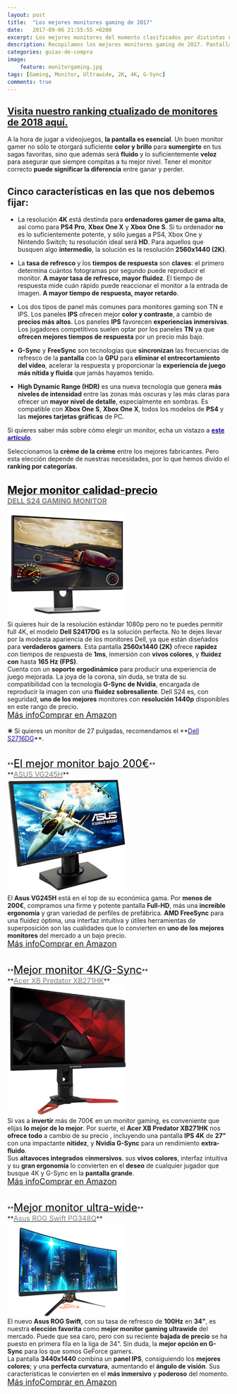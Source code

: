 ```yaml
---
layout: post
title:  "Los mejores monitores gaming de 2017"
date:   2017-09-06 21:55:55 +0200
excerpt: Los mejores monitores del momento clasificados por distintas necesidades gamer&#58; resolución, alta tasa de refresco, colores vibrantes, y las tecnologías más modernas.
description: Recopilamos los mejores monitores gaming de 2017. Pantallas fluidas y vivaces que te harán sumergirte en tus títulos favoritos.
categories: guias-de-compra
image:
    feature: monitorgaming.jpg
tags: [Gaming, Monitor, Ultrawide, 2K, 4K, G-Sync]
comments: true
---
```

<!--more-->
<!-- more -->
## <a href="/guias-de-compra/mejores-monitores-gaming-del-momento-2018/"> Visita nuestro ranking ctualizado de monitores de 2018 aquí. </a>

A la hora de jugar a videojuegos, **la pantalla es esencial**. Un buen monitor gamer no sólo te otorgará suficiente **color y brillo** para **sumergirte** en tus sagas favoritas, sino que además será **fluido** y lo suficientemente **veloz** para asegurar que siempre compitas a tu mejor nivel. Tener el monitor correcto **puede significar la diferencia** entre ganar y perder. 

## Cinco características en las que nos debemos fijar:

- La resolución **4K** está destinda para **ordenadores gamer de gama alta**, así como para **PS4 Pro**, **Xbox One X** y **Xbox One S**. Si tu ordenador **no** es lo suficientemente potente, y sólo juegas a PS4, Xbox One y Nintendo Switch; tu resolución ideal será **HD**. Para aquellos que busquen algo **intermedio**, la solución es la resolución **2560x1440 (2K)**. 


- La **tasa de refresco** y los **tiempos de respuesta** son **claves**: el primero determina cuántos fotogramas por segundo puede reproducir el monitor. **A mayor tasa de refresco, mayor fluidez**. El tiempo de respuesta mide cuán rápido puede reaccionar el monitor a la entrada de imagen. **A mayor tiempo de respuesta, mayor retardo**.

- Los dos tipos de panel más comunes para monitores gaming son TN e IPS.  Los paneles **IPS** ofrecen mejor **color y contraste**, a cambio de **precios más altos**. Los paneles **IPS** favorecen **experiencias inmersivas**. Los jugadores competitivos suelen optar por los paneles **TN** ya que **ofrecen mejores tiempos de respuesta** por un precio más bajo.

- **G-Sync** y **FreeSync** son tecnologías que **sincronizan** las frecuencias de refresco de la **pantalla** con la **GPU** para **eliminar el entrecortamiento del vídeo**, acelerar la respuesta y proporcionar la **experiencia de juego más nítida y fluida** que jamás hayamos tenido.


- **High Dynamic Range (HDR)** es una nueva tecnología que genera **más niveles de intensidad** entre las zonas más oscuras y las más claras para ofrecer un **mayor nivel de detalle**, especialmente en sombras. Es compatible con **Xbox One S**, **Xbox One X**, todos los modelos de **PS4** y las **mejores tarjetas gráficas** de PC.

Si quieres saber más sobre cómo elegir un monitor, echa un vistazo a **<a href="/guias-de-compra/guia-para-elegir-que-monitor-comprar-en-2017/"><font color="#1a0dab">este artículo</font></a>**.

Seleccionamos la **crème de la crème** entre los mejores fabricantes. Pero esta elección depende de nuestras necesidades, por lo que hemos divido el **ranking por categorías**. 
<br /><br />

<!--  MEJOR MONITOR CALIDAD-PRECCIO -->

**<a target="_blank" href="http://amzn.to/2w3R3dT"><font size="5" color="black">Mejor monitor calidad-precio</font></a>**<br />
**<a target="_blank" href="http://amzn.to/2w3R3dT"><font color="grey" size="3">DELL S24 GAMING MONITOR</font></a>**
<div id="container">
    <div id="floated"><a target="_blank" href="http://amzn.to/2w3R3dT"><img class="wrap" src="/images/pictures/dells2417dg.jpg"></a>
</div>
    Si quieres huir de la resolución estándar 1080p pero no te puedes permitir full 4K, el modelo <b>Dell S2417DG</b> es la solución perfecta. No te dejes llevar por la modesta apariencia de los monitores Dell, ya que están diseñados para <b>verdaderos gamers</b>. Esta pantalla <b>2560x1440 (2K)</b> ofrece <b>rapidez</b> con tiempos de respuesta de <b> 1ms</b>, inmersión con <b>vivos colores</b>, y <b>fluidez con</b> hasta <b> 165 Hz (FPS)</b>.
</div>Cuenta con un <b>soporte ergodinámico</b> para producir una experiencia de juego mejorada.  La joya de la corona, sin duda, se trata de su compatibilidad con la tecnología <b>G-Sync de Nvidia</b>, encargada de reproducir la imagen con una <b>fluidez sobresaliente</b>. Dell S24 es, con seguridad, <b>uno de los mejores</b> monitores con <b>resolución 1440p</b> disponibles en este rango de precio.
<br /><a href="/guias-de-compra/rewiew-monitor-gaming-dell-S2417DG/" target="_blank" class="btn-infor"><font size="4">Más info</font></a><a href="http://amzn.to/2fw41eb" target="_blank" class="btn-ama"><font size="4">Comprar en Amazon</font></a>
<br />
<br />
<b>✳</b> Si quieres un monitor de 27 pulgadas, recomendamos el **<a href="http://amzn.to/2w3R3dT"><font color="#1a0dab">Dell S2716DG</font></a>**.
<br />
<br />
<br />
<!--- MEJOR MONITOR BAJO 200€ -->
**<a target="_blank" href="http://amzn.to/2jFLuRj"><font size="5" color="black">El mejor monitor bajo 200€</font></a>**<br />
**<a target="_blank" href="http://amzn.to/2jFLuRj"><font color="grey" size="3">ASUS VG245H</font></a>**
<div id="container">
    <div id="floated"><a target="_blank" href="http://amzn.to/2jFLuRj"><img class="wrap" src="/images/pictures/asusvg245h.jpg"></a>

</div>
     El <b>Asus VG245H</b> está en el top de su económica gama. Por <b>menos de 200€</b>, compramos una firme y potente pantalla <b>Full-HD</b>, más una <b>increible ergonomía</b> y gran variedad de perfiles de prefábrica. <b> AMD FreeSync</b> para una fluidez óptima, una interfaz intuitiva y útiles herramientas de superposición son las cualidades que lo convierten en <b>uno de los mejores monitores</b> del mercado a un bajo precio.
</div>
<a href="http://amzn.to/2jFLuRj" target="_blank" class="btn-infor"><font size="4">Más info</font></a><a href="http://amzn.to/2jFLuRj" target="_blank" class="btn-ama"><font size="4">Comprar en Amazon</font></a>
<br />
<br />
<br />
<!--- MEJOR MONITOR 4K/G-SYNC -->
**<a target="_blank" href="http://amzn.to/2f6KujO"><font size="5" color="black">Mejor monitor 4K/G-Sync</font></a>**<br />
**<a target="_blank" href="http://amzn.to/2f6KujO"><font color="grey" size="3">Acer XB Predator XB271HK</font></a>**
<div id="container">
    <div id="floated"><a target="_blank" href="http://amzn.to/2f6KujO"><img class="wrap" src="/images/pictures/acerXB271HK.jpg"></a> 
</div>
    Si vas a <b>invertir</b> más de 700€ en un monitor gaming, es conveniente que elijas <b>lo mejor de lo mejor</b>. Por suerte, el <b>Acer XB Predator XB271HK</b> nos <b>ofrece todo</b> a cambio de su precio , incluyendo una pantalla <b>IPS 4K</b> de <b>27"</b> con una impactante <b>nitidez</b>, y <b>Nvidia G-Sync</b> para un rendimiento <b>extra-fluido</b>.
</div> Sus <b>altavoces integrados</b> e<b>inmersivos</b>. sus <b>vivos colores</b>, interfaz intuitiva y  su <b>gran ergonomía</b> lo convierten en el <b>deseo</b> de cualquier jugador que busque 4K y G-Sync en la <b>pantalla grande</b>.<br />
<a href="http://amzn.to/2f6KujO" target="_blank" class="btn-infor"><font size="4">Más info</font></a><a href="http://amzn.to/2f6KujO" target="_blank" class="btn-ama"><font size="4">Comprar en Amazon</font></a>
<br />
<br />
<br />
<!--- MEJOR MONITOR ULTRA-WIDE -->
**<a target="_blank" href="http://amzn.to/2hdAHct"><font size="5" color="black">Mejor monitor ultra-wide</font></a>**<br />
**<a target="_blank" href="http://amzn.to/2hdAHct"><font color="grey" size="3">Asus ROG Swift PG348Q</font></a>**
<div id="container">
    <div id="floated"><a target="_blank" href="http://amzn.to/2hdAHct"><img class="wrap" src="/images/pictures/asusrogswiftPG348Q.jpg"></a>
</div>
    El nuevo <b>Asus ROG Swift</b>, con su tasa de refresco de <b>100Hz</b> en <b>34"</b>, es nuestra <b>elección favorita</b> como <b>mejor monitor gaming ultrawide</b> del mercado. Puede que sea caro, pero con su reciente <b>bajada de precio</b> se ha puesto en primera fila en la liga de 34". Sin duda, la <b>mejor opción en G-Sync</b> para los que somos GeForce gamers.
</div>La pantalla <b>3440x1440</b> combina un <b>panel IPS</b>, consiguiendo los <b>mejores colores</b>; y una <b>perfecta curvatura</b>, aumentando el <b>ángulo de visión</b>. Sus características le convierten en el <b>más inmersivo</b> y <b>poderoso</b> del momento.<br />
<a href="http://amzn.to/2hdAHct" target="_blank" class="btn-infor"><font size="4">Más info</font></a><a href="http://amzn.to/2hdAHct" target="_blank" class="btn-ama"><font size="4">Comprar en Amazon</font></a>
